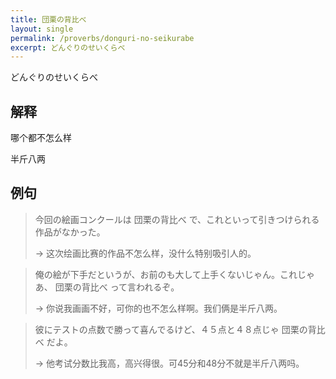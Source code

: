 ```yaml
---
title: 団栗の背比べ
layout: single
permalink: /proverbs/donguri-no-seikurabe
excerpt: どんぐりのせいくらべ
---
```


どんぐりのせいくらべ

## 解释

哪个都不怎么样

半斤八两

## 例句

> 今回の絵画コンクールは 団栗の背比べ で、これといって引きつけられる作品がなかった。
>
> → 这次绘画比赛的作品不怎么样，没什么特别吸引人的。

> 俺の絵が下手だというが、お前のも大して上手くないじゃん。これじゃあ、 団栗の背比べ って言われるぞ。
>
> → 你说我画画不好，可你的也不怎么样啊。我们俩是半斤八两。

> 彼にテストの点数で勝って喜んでるけど、４５点と４８点じゃ 団栗の背比べ だよ。
>
> → 他考试分数比我高，高兴得很。可45分和48分不就是半斤八两吗。

